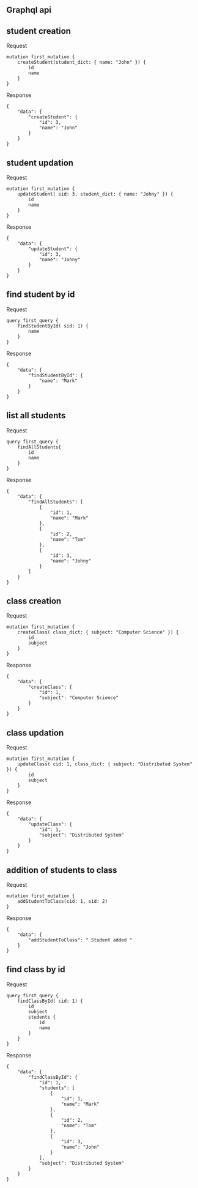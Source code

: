 ## Graphql api

## student creation

Request
```
mutation first_mutation {
    createStudent(student_dict: { name: "John" }) {
        id
        name
    }
}
```

Response
```
{
    "data": {
        "createStudent": {
            "id": 3,
            "name": "John"
        }
    }
}
```

## student updation

Request
```
mutation first_mutation {
    updateStudent( sid: 3, student_dict: { name: "Johny" }) {
        id
        name
    }
}
```

Response
```
{
    "data": {
        "updateStudent": {
            "id": 3,
            "name": "Johny"
        }
    }
}
```

## find student by id

Request
```
query first_query {
    findStudentById( sid: 1) {
        name
    }
}
```

Response
```
{
    "data": {
        "findStudentById": {
            "name": "Mark"
        }
    }
}
```

## list all students

Request
```
query first_query {
    findAllStudents{
        id
        name
    }
}
```

Response
```
{
    "data": {
        "findAllStudents": [
            {
                "id": 1,
                "name": "Mark"
            },
            {
                "id": 2,
                "name": "Tom"
            },
            {
                "id": 3,
                "name": "Johny"
            }
        ]
    }
}
```

## class creation

Request
```
mutation first_mutation {
    createClass( class_dict: { subject: "Computer Science" }) {
        id
        subject
    }
}
```

Response
```
{
    "data": {
        "createClass": {
            "id": 1,
            "subject": "Computer Science"
        }
    }
}
```

## class updation

Request
```
mutation first_mutation {
    updateClass( cid: 1, class_dict: { subject: "Distributed System" }) {
        id
        subject
    }
}
```

Response
```
{
    "data": {
        "updateClass": {
            "id": 1,
            "subject": "Distributed System"
        }
    }
}
```

## addition of students to class

Request
```
mutation first_mutation {
    addStudentToClass(cid: 1, sid: 2)
}
```

Response
```
{
    "data": {
        "addStudentToClass": " Student added "
    }
}
```

## find class by id

Request
```
query first_query {
    findClassById( cid: 1) {
        id
        subject
        students {
            id 
            name
        }
    }
}
```

Response
```
{
    "data": {
        "findClassById": {
            "id": 1,
            "students": [
                {
                    "id": 1,
                    "name": "Mark"
                },
                {
                    "id": 2,
                    "name": "Tom"
                },
                {
                    "id": 3,
                    "name": "John"
                }
            ],
            "subject": "Distributed System"
        }
    }
}
```
